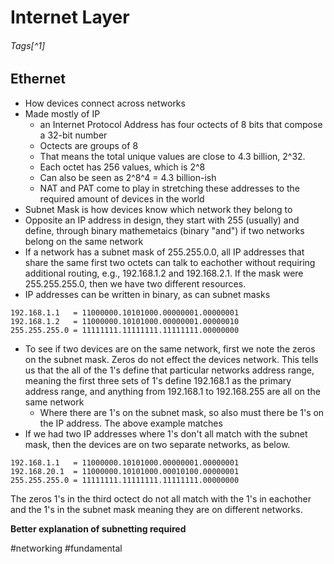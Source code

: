 # Internet Layer
###### Tags[^1]
## Ethernet
- How devices connect across networks
- Made mostly of IP 
	- an Internet Protocol Address has four octects of 8 bits that compose a 32-bit number
	- Octects are groups of 8
	- That means the total unique values are close to 4.3 billion, 2^32. 
	- Each octet has 256 values, which is 2^8
	- Can also be seen as 2^8^4 = 4.3 billion-ish
	- NAT and PAT come to play in stretching these addresses to the required amount of devices in the world
- Subnet Mask is how devices know which network they belong to
- Opposite an IP address in design, they start with 255 (usually) and define, through binary mathemetaics (binary "and") if two networks belong on the same network
- If a network has a subnet mask of 255.255.0.0, all IP addresses that share the same first two octets can talk to eachother without requiring additional routing, e.g., 192.168.1.2 and 192.168.2.1. If the mask were 255.255.255.0, then we have two different resources. 
- IP addresses can be written in binary, as can subnet masks

```
192.168.1.1   = 11000000.10101000.00000001.00000001
192.168.1.2   = 11000000.10101000.00000001.00000010
255.255.255.0 = 11111111.11111111.11111111.00000000
```

-  To see if two devices are on the same network, first we note the zeros on the subnet mask. Zeros do not effect the devices network. This tells us that the all of the 1's define that particular networks address range, meaning the first three sets of 1's define 192.168.1 as the primary address range, and anything from 192.168.1 to 192.168.255 are all on the same network
	- Where there are 1's on the subnet mask, so also must there be 1's on the IP address. The above example matches
- If we had two IP addresses where 1's don't all match with the subnet mask, then the devices are on two separate networks, as below. 
```
192.168.1.1   = 11000000.10101000.00000001.00000001
192.168.20.1  = 11000000.10101000.00010100.00000001
255.255.255.0 = 11111111.11111111.11111111.00000000
```
The zeros 1's in the third octect do not all match with the 1's in eachother and the 1's in the subnet mask meaning they are on different networks. 

**Better explanation of subnetting required**

#networking #fundamental 
